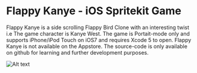 Flappy Kanye - iOS Spritekit Game
==================================

Flappy Kanye is a side scrolling Flappy Bird Clone with an interesting twist i.e The game character is Kanye West. The game is Portait-mode only and supports iPhone/iPod Touch on iOS7 and requires Xcode 5 to open. Flappy Kanye is not available on the Appstore. The source-code is only available on github for learning and further development purposes.



![Alt text](https://github.com/builtbydestiny/FlappyKanyeApp/blob/master/Images/FlappyKanye.gif "Flappy Kanye Demo")
